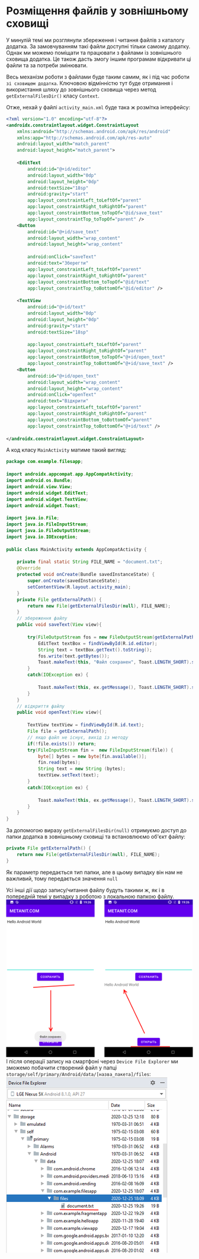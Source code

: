 # Розміщення файлів у зовнішньому сховищі

У минулій темі ми розглянули збереження і читання файлів з каталогу додатка. За замовчуванням такі файли доступні тільки самому додатку. Однак ми можемо поміщати та працювати з файлами із зовнішнього сховища додатка. Це також дасть змогу іншим програмам відкривати ці файли та за потреби змінювати.

Весь механізм роботи з файлами буде таким самим, як і під час роботи `зі сховищем додатка`. Ключовою відмінністю тут буде отримання і використання шляху до зовнішнього сховища через метод `getExternalFilesDir()` класу `Context`.

Отже, нехай у файлі `activity_main.xml` буде така ж розмітка інтерфейсу:
```xml
<?xml version="1.0" encoding="utf-8"?>
<androidx.constraintlayout.widget.ConstraintLayout
    xmlns:android="http://schemas.android.com/apk/res/android"
    xmlns:app="http://schemas.android.com/apk/res-auto"
    android:layout_width="match_parent"
    android:layout_height="match_parent">
 
    <EditText
        android:id="@+id/editor"
        android:layout_width="0dp"
        android:layout_height="0dp"
        android:textSize="18sp"
        android:gravity="start"
        app:layout_constraintLeft_toLeftOf="parent"
        app:layout_constraintRight_toRightOf="parent"
        app:layout_constraintBottom_toTopOf="@id/save_text"
        app:layout_constraintTop_toTopOf="parent" />
    <Button
        android:id="@+id/save_text"
        android:layout_width="wrap_content"
        android:layout_height="wrap_content"
 
        android:onClick="saveText"
        android:text="Зберегти"
        app:layout_constraintLeft_toLeftOf="parent"
        app:layout_constraintRight_toRightOf="parent"
        app:layout_constraintBottom_toTopOf="@id/text"
        app:layout_constraintTop_toBottomOf="@id/editor" />
 
    <TextView
        android:id="@+id/text"
        android:layout_width="0dp"
        android:layout_height="0dp"
        android:gravity="start"
        android:textSize="18sp"
 
        app:layout_constraintLeft_toLeftOf="parent"
        app:layout_constraintRight_toRightOf="parent"
        app:layout_constraintBottom_toTopOf="@+id/open_text"
        app:layout_constraintTop_toBottomOf="@+id/save_text" />
    <Button
        android:id="@+id/open_text"
        android:layout_width="wrap_content"
        android:layout_height="wrap_content"
        android:onClick="openText"
        android:text="Відкрити"
        app:layout_constraintLeft_toLeftOf="parent"
        app:layout_constraintRight_toRightOf="parent"
        app:layout_constraintBottom_toBottomOf="parent"
        app:layout_constraintTop_toBottomOf="@+id/text" />
 
</androidx.constraintlayout.widget.ConstraintLayout>
```
А код класу `MainActivity` матиме такий вигляд:
```java
package com.example.filesapp;
 
import androidx.appcompat.app.AppCompatActivity;
import android.os.Bundle;
import android.view.View;
import android.widget.EditText;
import android.widget.TextView;
import android.widget.Toast;
 
import java.io.File;
import java.io.FileInputStream;
import java.io.FileOutputStream;
import java.io.IOException;
 
public class MainActivity extends AppCompatActivity {
 
    private final static String FILE_NAME = "document.txt";
    @Override
    protected void onCreate(Bundle savedInstanceState) {
        super.onCreate(savedInstanceState);
        setContentView(R.layout.activity_main);
    }
    private File getExternalPath() {
        return new File(getExternalFilesDir(null), FILE_NAME);
    }
    // збереження файлу
    public void saveText(View view){
 
        try(FileOutputStream fos = new FileOutputStream(getExternalPath())) {
            EditText textBox = findViewById(R.id.editor);
            String text = textBox.getText().toString();
            fos.write(text.getBytes());
            Toast.makeText(this, "Файл сохранен", Toast.LENGTH_SHORT).show();
        }
        catch(IOException ex) {
 
            Toast.makeText(this, ex.getMessage(), Toast.LENGTH_SHORT).show();
        }
    }
    // відкриття файлу
    public void openText(View view){
         
        TextView textView = findViewById(R.id.text);
        File file = getExternalPath();
        // якщо файл не існує, вихід із методу
        if(!file.exists()) return;
        try(FileInputStream fin =  new FileInputStream(file)) {
            byte[] bytes = new byte[fin.available()];
            fin.read(bytes);
            String text = new String (bytes);
            textView.setText(text);
        }
        catch(IOException ex) {
 
            Toast.makeText(this, ex.getMessage(), Toast.LENGTH_SHORT).show();
        }
    }
}
```
За допомогою виразу `getExternalFilesDir(null)` отримуємо доступ до папки додатка в зовнішньому сховищі та встановлюємо об'єкт файлу:

```java
private File getExternalPath() {
    return new File(getExternalFilesDir(null), FILE_NAME);
}
```
Як параметр передається тип папки, але в цьому випадку він нам не важливий, тому передається значення `null`

Усі інші дії щодо запису/читання файлу будуть такими ж, як і в попередній темі у випадку з роботою з локальною папкою файлу.
![](/images/android/5-lesson/12-work-with-files-2/1.png)
І після операції запису на смартфоні через `Device File Explorer` ми зможемо побачити створений файл у папці `storage/self/primary/Android/data/[назва_пакета]/files`:
![](/images/android/5-lesson/12-work-with-files-2/2.png)
